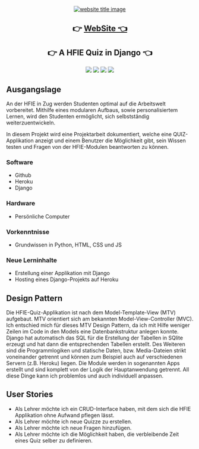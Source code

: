 <p align="center">
    <a href="ec2-3-140-189-226.us-east-2.compute.amazonaws.com"><img src="https://capsule-render.vercel.app/api?type=rect&color=009ACD&height=100&section=header&text=HFIE Quiz&fontSize=60%&fontColor=ffffff" alt="website title image"></a>
    <h2 align="center">👉 <a href="https://hfiequiz.herokuapp.com" >WebSite 👈</a></h2>
    <h2 align="center">👉 A HFIE Quiz in Django 👈</h2>
</p>

<p align="center">
    <img src="https://img.shields.io/badge/language-HTML-blue?style=for-the-badge">
    <img src="https://img.shields.io/badge/language-CSS-blue?style=for-the-badge">
    <img src="https://img.shields.io/badge/language-BootStrap-blue?style=for-the-badge">
    <img src="https://img.shields.io/badge/language-Django-blue?style=for-the-badge">  
</p>

## Ausgangslage

An der HFIE in Zug werden Studenten optimal auf die Arbeitswelt vorbereitet. Mithilfe eines modularen Aufbaus, sowie personalisiertem Lernen, wird den Studenten ermöglicht, sich selbstständig weiterzuentwickeln. 

In diesem Projekt wird eine Projektarbeit dokumentiert, welche eine QUIZ-Applikation anzeigt und einem Benutzer die Möglichkeit gibt, sein Wissen testen und Fragen von der HFIE-Modulen beantworten zu können.

### Software

- Github
- Heroku
- Django

### Hardware

- Persönliche Computer

### Vorkenntnisse 
- Grundwissen in Python, HTML, CSS und JS

### Neue Lerninhalte

- Erstellung einer Applikation mit Django
- Hosting eines Django-Projekts auf Heroku

## Design Pattern

Die HFIE-Quiz-Applikation ist nach dem Model-Template-View (MTV) aufgebaut. MTV orientiert sich am bekannten Model-View-Controller (MVC). Ich entschied mich für dieses MTV Design Pattern, da ich mit Hilfe weniger Zeilen im Code in den Models eine Datenbankstruktur anlegen konnte. Django hat automatisch das SQL für die Erstellung der Tabellen in SQlite erzeugt und hat dann die entsprechenden Tabellen erstellt. Des Weiteren sind die Programmlogiken und statische Daten, bzw. Media-Dateien strikt voneinander getrennt und können zum Beispiel auch auf verschiedenen Servern (z.B. Heroku) liegen. Die Module werden in sogenannten Apps erstellt und sind komplett von der Logik der Hauptanwendung getrennt. All diese Dinge kann ich problemlos und auch individuell anpassen.

## User Stories

- Als Lehrer möchte ich ein CRUD-Interface haben, mit dem sich die HFIE Applikation ohne Aufwand pflegen lässt.
- Als Lehrer möchte ich neue Quizze zu erstellen.
- Als Lehrer möchte ich neue Fragen hinzufügen.
- Als Lehrer möchte ich die Möglichkeit haben, die verbleibende Zeit eines Quiz selber zu definieren.
